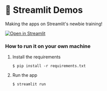 # 🎈 Streamlit Demos

Making the apps on Streamlit's newbie training!

[![Open in Streamlit](https://static.streamlit.io/badges/streamlit_badge_black_white.svg)](https://uber-rides-demo.streamlit.app/)

### How to run it on your own machine

1. Install the requirements

   ```
   $ pip install -r requirements.txt
   ```

2. Run the app

   ```
   $ streamlit run 
   ```

